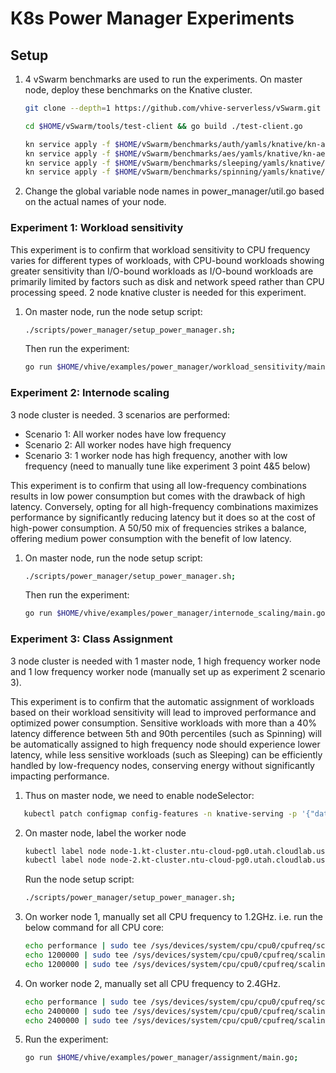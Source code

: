 # K8s Power Manager Experiments

## Setup 
1. 4 vSwarm benchmarks are used to run the experiments. On master node, deploy these benchmarks on the Knative cluster.
    ```bash
    git clone --depth=1 https://github.com/vhive-serverless/vSwarm.git

    cd $HOME/vSwarm/tools/test-client && go build ./test-client.go

    kn service apply -f $HOME/vSwarm/benchmarks/auth/yamls/knative/kn-auth-python.yaml
    kn service apply -f $HOME/vSwarm/benchmarks/aes/yamls/knative/kn-aes-python.yaml
    kn service apply -f $HOME/vSwarm/benchmarks/sleeping/yamls/knative/kn-sleeping-go.yaml
    kn service apply -f $HOME/vSwarm/benchmarks/spinning/yamls/knative/kn-spinning-go.yaml
    ```
2. Change the global variable node names in power_manager/util.go based on the actual names of your node.

### Experiment 1: Workload sensitivity 
This experiment is to confirm that workload sensitivity to CPU frequency varies for different types of workloads, with CPU-bound workloads showing greater sensitivity than I/O-bound workloads as I/O-bound workloads are primarily limited by factors such as disk and network speed rather than CPU processing speed. 2 node knative cluster is needed for this experiment.

1. On master node, run the node setup script:
    ```bash
    ./scripts/power_manager/setup_power_manager.sh;
    ```
   Then run the experiment:
    ```bash
    go run $HOME/vhive/examples/power_manager/workload_sensitivity/main.go;
    ```

### Experiment 2: Internode scaling
3 node cluster is needed. 3 scenarios are performed:
- Scenario 1: All worker nodes have low frequency 
- Scenario 2: All worker nodes have high frequency
- Scenario 3: 1 worker node has high frequency, another with low frequency (need to manually tune like experiment 3 point 4&5 below)

This experiment is to confirm that using all low-frequency combinations results in low power consumption but comes with the drawback of high latency. Conversely, opting for all high-frequency combinations maximizes performance by significantly reducing latency but it does so at the cost of high-power consumption. A 50/50 mix of frequencies strikes a
balance, offering medium power consumption with the benefit of low latency.

1. On master node, run the node setup script:
    ```bash
    ./scripts/power_manager/setup_power_manager.sh;
    ```
   Then run the experiment:
    ```bash
    go run $HOME/vhive/examples/power_manager/internode_scaling/main.go;
    ```

### Experiment 3: Class Assignment 
3 node cluster is needed with 1 master node, 1 high frequency worker node and 1 low frequency worker node (manually set up as experiment 2 scenario 3).

This experiment is to confirm that the automatic assignment of workloads based on their workload sensitivity will lead to improved performance and optimized power consumption. Sensitive workloads with more than a 40% latency difference between 5th and 90th percentiles (such as Spinning) will be automatically assigned to high frequency node should experience lower latency, while less sensitive workloads (such as Sleeping) can be efficiently handled by low-frequency nodes, conserving energy without significantly impacting performance.

1. Thus on master node, we need to enable nodeSelector:
```bash
   kubectl patch configmap config-features -n knative-serving -p '{"data": {"kubernetes.podspec-nodeselector": "enabled"}}'
```

2. On master node, label the worker node 
    ```bash
    kubectl label node node-1.kt-cluster.ntu-cloud-pg0.utah.cloudlab.us loader-nodetype=worker-low
    kubectl label node node-2.kt-cluster.ntu-cloud-pg0.utah.cloudlab.us loader-nodetype=worker-high 
    ```
    Run the node setup script:
    ```bash
    ./scripts/power_manager/setup_power_manager.sh;
    ```
4. On worker node 1, manually set all CPU frequency to 1.2GHz. i.e. run the below command for all CPU core:
    ```bash
    echo performance | sudo tee /sys/devices/system/cpu/cpu0/cpufreq/scaling_governor
    echo 1200000 | sudo tee /sys/devices/system/cpu/cpu0/cpufreq/scaling_min_freq
    echo 1200000 | sudo tee /sys/devices/system/cpu/cpu0/cpufreq/scaling_max_freq
    ```
5. On worker node 2, manually set all CPU frequency to 2.4GHz.
    ```bash
    echo performance | sudo tee /sys/devices/system/cpu/cpu0/cpufreq/scaling_governor
    echo 2400000 | sudo tee /sys/devices/system/cpu/cpu0/cpufreq/scaling_min_freq
    echo 2400000 | sudo tee /sys/devices/system/cpu/cpu0/cpufreq/scaling_max_freq
    ```

6. Run the experiment:
    ```bash
    go run $HOME/vhive/examples/power_manager/assignment/main.go;
    ```
